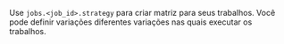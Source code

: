 Use `jobs.<job_id>.strategy` para criar matriz para seus trabalhos. Você pode definir variações diferentes variações nas quais executar os trabalhos.